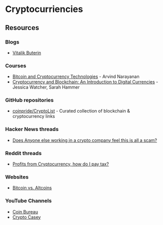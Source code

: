 # Cryptocurriencies

## Resources

### Blogs

* [Vitalik Buterin](https://vitalik.ca/)

### Courses

* [Bitcoin and Cryptocurrency Technologies](https://www.coursera.org/learn/cryptocurrency) - Arvind Narayanan
* [Cryptocurrency and Blockchain: An Introduction to Digital Currencies](https://www.coursera.org/learn/wharton-cryptocurrency-blockchain-introduction-digital-currency) - Jessica Watcher, Sarah Hammer

### GitHub repositories

* [coinpride/CryptoList](https://github.com/coinpride/CryptoList) - Curated collection of blockchain & cryptocurrency links

### Hacker News threads

* [Does Anyone else working in a crypto company feel this is all a scam?](https://news.ycombinator.com/item?id=30268807)

### Reddit threads

* [Profits from Cryptocurrency, how do I pay tax?](https://www.reddit.com/r/UKPersonalFinance/comments/n9vq5z/profits\_from\_cryptocurrency\_how\_do\_i\_pay\_tax/)

### Websites

* [Bitcoin vs. Altcoins](https://bitcoinvsaltcoins.com/)

### YouTube Channels

* [Coin Bureau](https://www.youtube.com/c/CoinBureau/videos)
* [Crypto Casey](https://www.youtube.com/c/CryptoCasey/videos)
